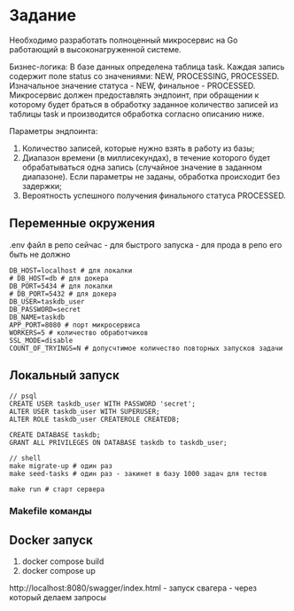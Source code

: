 # Задание

Необходимо разработать полноценный микросервис на Go работающий в высоконагруженной системе.

Бизнес-логика:
В базе данных определена таблица task. 
Каждая запись содержит поле status со значениями: NEW, PROCESSING, PROCESSED. 
Изначальное значение статуса - NEW, финальное - PROCESSED.
Микросервис должен предоставлять эндпоинт, 
при обращении к которому будет браться в обработку заданное количество записей из таблицы task 
и производится обработка согласно описанию ниже.

Параметры эндпоинта:
1. Количество записей, которые нужно взять в работу из базы;
2. Диапазон времени (в миллисекундах), 
   в течение которого будет обрабатываться одна запись (случайное значение в заданном диапазоне). 
   Если параметры не заданы, обработка происходит без задержки;
3. Вероятность успешного получения финального статуса PROCESSED.

## Переменные окружения 

.env файл в репо сейчас - для быстрого запуска - для прода в репо его быть не должно

```
DB_HOST=localhost # для локалки
# DB_HOST=db # для докера
DB_PORT=5434 # для локалки
# DB_PORT=5432 # для докера
DB_USER=taskdb_user
DB_PASSWORD=secret
DB_NAME=taskdb
APP_PORT=8080 # порт микросервиса
WORKERS=5 # количество обработчиков
SSL_MODE=disable
COUNT_OF_TRYINGS=N # допусчтимое количество повторных запусков задачи
```

## Локальный запуск

```
// psql
CREATE USER taskdb_user WITH PASSWORD 'secret';
ALTER USER taskdb_user WITH SUPERUSER;
ALTER ROLE taskdb_user CREATEROLE CREATEDB;

CREATE DATABASE taskdb;
GRANT ALL PRIVILEGES ON DATABASE taskdb to taskdb_user;

// shell
make migrate-up # один раз
make seed-tasks # один раз - закинет в базу 1000 задач для тестов

make run # старт сервера
```

### Makefile команды

## Docker запуск

1. docker compose build
2. docker compose up

http://localhost:8080/swagger/index.html - запуск свагера - через который делаем запросы

